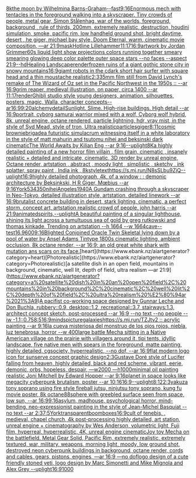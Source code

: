 [8k](https://www.ebank.nz/aiartgenerator?category=8k)[the moon by Wilhelmina Barns-Graham](https://www.ebank.nz/aiartgenerator?category=the%20moon%20by%20Wilhelmina%20Barns-Graham)[--fast](https://www.ebank.nz/aiartgenerator?category=--fast)[9:16](https://www.ebank.nz/aiartgenerator?category=9%3A16)[Enormous mech with tentacles in the foreground walking into a skyscraper. Tiny crowds of people, metal gear, Simon Stålenhag, war of the worlds, foreground, background , rule of thirds, 200mm, extremely realistic, destruction, houdini simulation, smoke, pacific rim, low handheld ground shot,  bright daytime, desert , he giger, michael bay style, Doom Eternal, warm, cinematic movie composition, —ar 21:9](https://www.ebank.nz/aiartgenerator?category=Enormous%20mech%20with%20tentacles%20in%20the%20foreground%20walking%20into%20a%20skyscraper.%20Tiny%20crowds%20of%20people%2C%20metal%20gear%2C%20Simon%20St%C3%A5lenhag%2C%20war%20of%20the%20worlds%2C%20foreground%2C%20background%20%2C%20rule%20of%20thirds%2C%20200mm%2C%20extremely%20realistic%2C%20destruction%2C%20houdini%20simulation%2C%20smoke%2C%20pacific%20rim%2C%20low%20handheld%20ground%20shot%2C%20%20bright%20daytime%2C%20desert%20%2C%20he%20giger%2C%20michael%20bay%20style%2C%20Doom%20Eternal%2C%20warm%2C%20cinematic%20movie%20composition%2C%20%E2%80%94ar%2021%3A9)[mask](https://www.ebank.nz/aiartgenerator?category=mask)[Hotline Lillehammer](https://www.ebank.nz/aiartgenerator?category=Hotline%20Lillehammer)[11:17](https://www.ebank.nz/aiartgenerator?category=11%3A17)[16:9](https://www.ebank.nz/aiartgenerator?category=16%3A9)[artwork by Jordan Grimmer](https://www.ebank.nz/aiartgenerator?category=artwork%20by%20Jordan%20Grimmer)[60s liquid light show projections colors running together smeary smearing glowing deep color palette outer space stars  --no faces --aspect 21:9](https://www.ebank.nz/aiartgenerator?category=60s%20liquid%20light%20show%20projections%20colors%20running%20together%20smeary%20smearing%20glowing%20deep%20color%20palette%20outer%20space%20stars%20%20--no%20faces%20--aspect%2021%3A9)[--hd](https://www.ebank.nz/aiartgenerator?category=--hd)[Healing Landscape](https://www.ebank.nz/aiartgenerator?category=Healing%20Landscape)[render](https://www.ebank.nz/aiartgenerator?category=render)[frozen ruins of a giant gothic stone city in snowy mountains](https://www.ebank.nz/aiartgenerator?category=frozen%20ruins%20of%20a%20giant%20gothic%20stone%20city%20in%20snowy%20mountains)[16:9](https://www.ebank.nz/aiartgenerator?category=16%3A9)[giamt robots in the c](https://www.ebank.nz/aiartgenerator?category=giamt%20robots%20in%20the%20c)[dark short hair surfer with square head and a thin moustache realistic](https://www.ebank.nz/aiartgenerator?category=dark%20short%20hair%20surfer%20with%20square%20head%20and%20a%20thin%20moustache%20realistic)[2:3](https://www.ebank.nz/aiartgenerator?category=2%3A3)[35mm film still from David Lynch's remake of The Wizard of Oz set in the Pacific Northwest in the 1950s :: --ar 16:9](https://www.ebank.nz/aiartgenerator?category=35mm%20film%20still%20from%20David%20Lynch%27s%20remake%20of%20The%20Wizard%20of%20Oz%20set%20in%20the%20Pacific%20Northwest%20in%20the%201950s%20%3A%3A%20--ar%2016%3A9)[grim reaper, medieval illustration, on paper, circa 1400 --ar 11:17](https://www.ebank.nz/aiartgenerator?category=grim%20reaper%2C%20medieval%20illustration%2C%20on%20paper%2C%20circa%201400%20--ar%2011%3A17)[render](https://www.ebank.nz/aiartgenerator?category=render)[Ghibli studio style young designers, animation, silhouettes, posters, magic, Walla, character concepts--ar16:9](https://www.ebank.nz/aiartgenerator?category=Ghibli%20studio%20style%20young%20designers%2C%20animation%2C%20silhouettes%2C%20posters%2C%20magic%2C%20Walla%2C%20character%20concepts--ar16%3A9)[9:20](https://www.ebank.nz/aiartgenerator?category=9%3A20)[alchemy](https://www.ebank.nz/aiartgenerator?category=alchemy)[detail](https://www.ebank.nz/aiartgenerator?category=detail)[Sunlight. Slime. High-rise buildings. High detail --ar 16:9](https://www.ebank.nz/aiartgenerator?category=Sunlight.%20Slime.%20High-rise%20buildings.%20High%20detail%20--ar%2016%3A9)[portrait, cyborg samurai warrior mixed with a wolf, Cyborg wolf hybrid, 8k, unreal engine, octane rendered, particle lightning, hdr, vray mist, in the style of Syd Mead, style of tron, Ultra realistic](https://www.ebank.nz/aiartgenerator?category=portrait%2C%20cyborg%20samurai%20warrior%20mixed%20with%20a%20wolf%2C%20Cyborg%20wolf%20hybrid%2C%208k%2C%20unreal%20engine%2C%20octane%20rendered%2C%20particle%20lightning%2C%20hdr%2C%20vray%20mist%2C%20in%20the%20style%20of%20Syd%20Mead%2C%20style%20of%20tron%2C%20Ultra%20realistic)[particles](https://www.ebank.nz/aiartgenerator?category=particles)[giger](https://www.ebank.nz/aiartgenerator?category=giger)[8:11](https://www.ebank.nz/aiartgenerator?category=8%3A11)[cosmic brownie](https://www.ebank.nz/aiartgenerator?category=cosmic%20brownie)[brigade](https://www.ebank.nz/aiartgenerator?category=brigade)[a futuristic simulacrum witnessing itself in a white laboratory in the style of matt mahurin and tsutomu nihei and beksinski dark cinematic](https://www.ebank.nz/aiartgenerator?category=a%20futuristic%20simulacrum%20witnessing%20itself%20in%20a%20white%20laboratory%20in%20the%20style%20of%20matt%20mahurin%20and%20tsutomu%20nihei%20and%20beksinski%20dark%20cinematic)[The World Awaits by Kilian Eng --ar 9:16](https://www.ebank.nz/aiartgenerator?category=The%20World%20Awaits%20by%20Kilian%20Eng%20--ar%209%3A16)[--uplight](https://www.ebank.nz/aiartgenerator?category=--uplight)[8K](https://www.ebank.nz/aiartgenerator?category=8K)[a highly detailed painting of a new horror film villain , film grain, cinematic , insanely realistic + detailed and intricate, cinematic, 3D render by unreal engine, Octane render, artstation , abstract , moody light , simplistic , sketchy , ink splatter, spray paint , India ink , 8k](https://www.ebank.nz/aiartgenerator?category=a%20highly%20detailed%20painting%20of%20a%20new%20horror%20film%20villain%20%2C%20film%20grain%2C%20cinematic%20%2C%20insanely%20realistic%20%2B%20detailed%20and%20intricate%2C%20cinematic%2C%203D%20render%20by%20unreal%20engine%2C%20Octane%20render%2C%20artstation%20%2C%20abstract%20%2C%20moody%20light%20%2C%20simplistic%20%2C%20sketchy%20%2C%20ink%20splatter%2C%20spray%20paint%20%2C%20India%20ink%20%2C%208k)[style](https://www.ebank.nz/aiartgenerator?category=style)[text](https://www.ebank.nz/aiartgenerator?category=text)[<https://s.mj.run/N8sSLbu9ZjQ>](https://www.ebank.nz/aiartgenerator?category=%3Chttps%3A//s.mj.run/N8sSLbu9ZjQ%3E)[--uplight](https://www.ebank.nz/aiartgenerator?category=--uplight)[16:9](https://www.ebank.nz/aiartgenerator?category=16%3A9)[highly detailed photograph, 4k, of a window : : demonic architecture by Beksinkski, H R Giger, Mœbius --ar 9:16](https://www.ebank.nz/aiartgenerator?category=highly%20detailed%20photograph%2C%204k%2C%20of%20a%20window%20%3A%20%3A%20demonic%20architecture%20by%20Beksinkski%2C%20H%20R%20Giger%2C%20M%C5%93bius%20--ar%209%3A16)[York](https://www.ebank.nz/aiartgenerator?category=York)[534](https://www.ebank.nz/aiartgenerator?category=534)[350](https://www.ebank.nz/aiartgenerator?category=350)[nihei](https://www.ebank.nz/aiartgenerator?category=nihei)[Angeles](https://www.ebank.nz/aiartgenerator?category=Angeles)[1940](https://www.ebank.nz/aiartgenerator?category=1940)[A Gundam crashing through a skyscraper in Neo-Tokyo, detailed illustration style, artstation, detailed linework --ar 16:9](https://www.ebank.nz/aiartgenerator?category=A%20Gundam%20crashing%20through%20a%20skyscraper%20in%20Neo-Tokyo%2C%20detailed%20illustration%20style%2C%20artstation%2C%20detailed%20linework%20--ar%2016%3A9)[brutalist concrete building in desert, stark lighting, cinematic, a perfect storm, concept art, artstation realistic crowd of people, john harris --ar 21:9](https://www.ebank.nz/aiartgenerator?category=brutalist%20concrete%20building%20in%20desert%2C%20stark%20lighting%2C%20cinematic%2C%20a%20perfect%20storm%2C%20concept%20art%2C%20artstation%20realistic%20crowd%20of%20people%2C%20john%20harris%20--ar%2021%3A9)[animated](https://www.ebank.nz/aiartgenerator?category=animated)[spirits,](https://www.ebank.nz/aiartgenerator?category=spirits%2C)[--uplight](https://www.ebank.nz/aiartgenerator?category=--uplight)[A beautiful painting of a singular lighthouse, shining its light across a tumultuous sea of gold by greg rutkowski and thomas kinkade, Trending on artstation --h 1664 --w 1664](https://www.ebank.nz/aiartgenerator?category=A%20beautiful%20painting%20of%20a%20singular%20lighthouse%2C%20shining%20its%20light%20across%20a%20tumultuous%20sea%20of%20gold%20by%20greg%20rutkowski%20and%20thomas%20kinkade%2C%20Trending%20on%20artstation%20--h%201664%20--w%201664)[cave](https://www.ebank.nz/aiartgenerator?category=cave)[--test](https://www.ebank.nz/aiartgenerator?category=--test)[16.9](https://www.ebank.nz/aiartgenerator?category=16.9)[600](https://www.ebank.nz/aiartgenerator?category=600)[9:16](https://www.ebank.nz/aiartgenerator?category=9%3A16)[Blighted Conjoined Oracle Twin Skeletal  lying down by a pool of water by Ansel Adams Tintype 1800s cinematic lighting, ambient occlusion, 8k octane render, --ar 16:9](https://www.ebank.nz/aiartgenerator?category=Blighted%20Conjoined%20Oracle%20Twin%20Skeletal%20%20lying%20down%20by%20a%20pool%20of%20water%20by%20Ansel%20Adams%20Tintype%201800s%20cinematic%20lighting%2C%20ambient%20occlusion%2C%208k%20octane%20render%2C%20--ar%2016%3A9)[: an old great white shark with mutation ans scars on its face.](https://www.ebank.nz/aiartgenerator?category=%3A%20an%20old%20great%20white%20shark%20with%20mutation%20ans%20scars%20on%20its%20face.)[heart](https://www.ebank.nz/aiartgenerator?category=heart)[Photorealistic](https://www.ebank.nz/aiartgenerator?category=Photorealistic)[a satellite dish in an open field, mountains in background, cinematic, well lit, depth of field, ultra realism —ar 21:9](https://www.ebank.nz/aiartgenerator?category=a%20satellite%20dish%20in%20an%20open%20field%2C%20mountains%20in%20background%2C%20cinematic%2C%20well%20lit%2C%20depth%20of%20field%2C%20ultra%20realism%20%E2%80%94ar%2021%3A9)[A pacifist co-working space designed by Gunnar Leche and Don Buchla, rubbery::0.9, desktop::1.2, recreational::3.7,  stairways:1.3, architect concept sketch, post-processed --ar 16:9 --no text --no people --iw -1.1](https://www.ebank.nz/aiartgenerator?category=A%20pacifist%20co-working%20space%20designed%20by%20Gunnar%20Leche%20and%20Don%20Buchla%2C%20rubbery%3A%3A0.9%2C%20desktop%3A%3A1.2%2C%20recreational%3A%3A3.7%2C%20%20stairways%3A1.3%2C%20architect%20concept%20sketch%2C%20post-processed%20--ar%2016%3A9%20--no%20text%20--no%20people%20--iw%20-1.1)[::0.75](https://www.ebank.nz/aiartgenerator?category=%3A%3A0.75)[8:5](https://www.ebank.nz/aiartgenerator?category=8%3A5)[16:9](https://www.ebank.nz/aiartgenerator?category=16%3A9)[minds](https://www.ebank.nz/aiartgenerator?category=minds)[picture](https://www.ebank.nz/aiartgenerator?category=picture)[galaxies](https://www.ebank.nz/aiartgenerator?category=galaxies)[https://s.mj.run/TZJtv2  :: acrylic painting --ar 9:16](https://www.ebank.nz/aiartgenerator?category=https%3A//s.mj.run/TZJtv2%20%20%3A%3A%20acrylic%20painting%20--ar%209%3A16)[la cueva misteriosa del monstruo de los ojos rojos, niebla, luz tenebrosa, horror --w 400](https://www.ebank.nz/aiartgenerator?category=la%20cueva%20misteriosa%20del%20monstruo%20de%20los%20ojos%20rojos%2C%20niebla%2C%20luz%20tenebrosa%2C%20horror%20--w%20400)[large battle Mecha sitting in a Native American village on the prairie with villagers around it, tipi tents, idyllic landscape, five native men with spears in the foreground, matte painting, highly detailed, cgsociety, hyperrealistic, --no dof, --ar 16:9](https://www.ebank.nz/aiartgenerator?category=large%20battle%20Mecha%20sitting%20in%20a%20Native%20American%20village%20on%20the%20prairie%20with%20villagers%20around%20it%2C%20tipi%20tents%2C%20idyllic%20landscape%2C%20five%20native%20men%20with%20spears%20in%20the%20foreground%2C%20matte%20painting%2C%20highly%20detailed%2C%20cgsociety%2C%20hyperrealistic%2C%20--no%20dof%2C%20--ar%2016%3A9)[flat modern logo icon for sunserve concept graphic design](https://www.ebank.nz/aiartgenerator?category=flat%20modern%20logo%20icon%20for%20sunserve%20concept%20graphic%20design)[2:3](https://www.ebank.nz/aiartgenerator?category=2%3A3)[Gustave Doré style of Lucifer falling from heaven, highly detailed, black and red scheme, vibrant, eerie, demonic, orbs, hopeless, despair, —w2000 —h1000](https://www.ebank.nz/aiartgenerator?category=Gustave%20Dor%C3%A9%20style%20of%20Lucifer%20falling%20from%20heaven%2C%20highly%20detailed%2C%20black%20and%20red%20scheme%2C%20vibrant%2C%20eerie%2C%20demonic%2C%20orbs%2C%20hopeless%2C%20despair%2C%20%E2%80%94w2000%20%E2%80%94h1000)[minimal oil painting realistic Joni Mitchell by Edward Hopper --ar 9:16](https://www.ebank.nz/aiartgenerator?category=minimal%20oil%20painting%20realistic%20Joni%20Mitchell%20by%20Edward%20Hopper%20--ar%209%3A16)[planet in space looks like megacity cyberpunk brutalism, poster --ar 10:16](https://www.ebank.nz/aiartgenerator?category=planet%20in%20space%20looks%20like%20megacity%20cyberpunk%20brutalism%2C%20poster%20--ar%2010%3A16)[16:9](https://www.ebank.nz/aiartgenerator?category=16%3A9)[--uplight](https://www.ebank.nz/aiartgenerator?category=--uplight)[8:12](https://www.ebank.nz/aiartgenerator?category=8%3A12)[2:3](https://www.ebank.nz/aiartgenerator?category=2%3A3)[yakuza tony soprano using fire style fireball jutsu, ninjutsu tony soprano, kung fu movie poster, 8k octane](https://www.ebank.nz/aiartgenerator?category=yakuza%20tony%20soprano%20using%20fire%20style%20fireball%20jutsu%2C%20ninjutsu%20tony%20soprano%2C%20kung%20fu%20movie%20poster%2C%208k%20octane)[88](https://www.ebank.nz/aiartgenerator?category=88)[sphere with greebled surface seen from space, low sun, --ar 16:9](https://www.ebank.nz/aiartgenerator?category=sphere%20with%20greebled%20surface%20seen%20from%20space%2C%20low%20sun%2C%20--ar%2016%3A9)[9:16](https://www.ebank.nz/aiartgenerator?category=9%3A16)[asylum, madhouse, psychological horror, mind-bending, neo-expressionist painting in the style of Jean-Michel Basquiat --no text --ar 2:3](https://www.ebank.nz/aiartgenerator?category=asylum%2C%20madhouse%2C%20psychological%20horror%2C%20mind-bending%2C%20neo-expressionist%20painting%20in%20the%20style%20of%20Jean-Michel%20Basquiat%20--no%20text%20--ar%202%3A3)[7:5](https://www.ebank.nz/aiartgenerator?category=7%3A5)[York](https://www.ebank.nz/aiartgenerator?category=York)[transparent](https://www.ebank.nz/aiartgenerator?category=transparent)[boomboxes](https://www.ebank.nz/aiartgenerator?category=boomboxes)[16:9](https://www.ebank.nz/aiartgenerator?category=16%3A9)[cult of tenebis, , medieval, chapel church, 4k post-processing highly detailed, art station, unreal engine + cinematography by Wes Anderson, volumetric light, Fuji film, hyperreal, hyperrealistic, 4K, unreal engine cinematic](https://www.ebank.nz/aiartgenerator?category=cult%20of%20tenebis%2C%20%2C%20medieval%2C%20chapel%20church%2C%204k%20post-processing%20highly%20detailed%2C%20art%20station%2C%20unreal%20engine%20%2B%20cinematography%20by%20Wes%20Anderson%2C%20volumetric%20light%2C%20Fuji%20film%2C%20hyperreal%2C%20hyperrealistic%2C%204K%2C%20unreal%20engine%20cinematic)[Joy toy Mecha on the battlefield. Metal Gear Solid, Pacific Rim, extremely realistic, extremely textured, war, military, weapons, morning light, moody, low ground shot, destroyed neon cyberpunk buildings in background, octane render, cords and cables, gears, pistons, engines, —ar 16:9 —no dof](https://www.ebank.nz/aiartgenerator?category=Joy%20toy%20Mecha%20on%20the%20battlefield.%20Metal%20Gear%20Solid%2C%20Pacific%20Rim%2C%20extremely%20realistic%2C%20extremely%20textured%2C%20war%2C%20military%2C%20weapons%2C%20morning%20light%2C%20moody%2C%20low%20ground%20shot%2C%20destroyed%20neon%20cyberpunk%20buildings%20in%20background%2C%20octane%20render%2C%20cords%20and%20cables%2C%20gears%2C%20pistons%2C%20engines%2C%20%E2%80%94ar%2016%3A9%20%E2%80%94no%20dof)[logo design of a cute friendly stoned yeti, logo design by Marc Simonetti and Mike Mignola and Alex Grey --uplight](https://www.ebank.nz/aiartgenerator?category=logo%20design%20of%20a%20cute%20friendly%20stoned%20yeti%2C%20logo%20design%20by%20Marc%20Simonetti%20and%20Mike%20Mignola%20and%20Alex%20Grey%20--uplight)[16:9](https://www.ebank.nz/aiartgenerator?category=16%3A9)[1000](https://www.ebank.nz/aiartgenerator?category=1000)